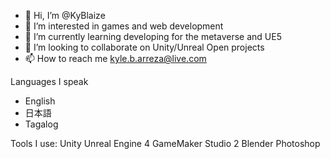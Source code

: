- 👋 Hi, I’m @KyBlaize
- 👀 I’m interested in games and web development
- 🌱 I’m currently learning developing for the metaverse and UE5
- 💞️ I’m looking to collaborate on Unity/Unreal Open projects
- 📫 How to reach me kyle.b.arreza@live.com

Languages I speak
 - English         
 - 日本語
 - Tagalog
 
Tools I use:
Unity
Unreal Engine 4 
GameMaker Studio 2
Blender
Photoshop

<!---
KyBlaize/KyBlaize is a ✨ special ✨ repository because its `README.md` (this file) appears on your GitHub profile.
You can click the Preview link to take a look at your changes.
--->
